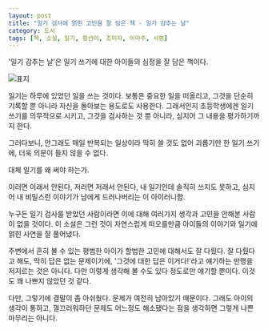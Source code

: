 ```yaml
---
layout: post
title: "일기 검사에 얽힌 고민을 잘 담은 책 - 일기 감추는 날"
category: 도서
tags: [책, 소설, 일기, 황선미, 조미자, 이마주, 서평]
---
```


'일기 감추는 날'은
일기 쓰기에 대한 아이들의 심정을 잘 담은 책이다.

![표지](https://lh3.googleusercontent.com/Fiu64TzAn1RRZj65GIrTZIk6pKVyaxOLqlysad0yV1EByaBLNHa8mDD4X7LSPfD_DV4jYwgeF3heoQ=s480)

일기는 하루에 있었던 일을 쓰는 것이다.
보통은 중요한 일을 떠올리고,
그것을 단순히 기록할 뿐 아니라 자신을 돌아보는 용도로도 사용한다.
그래서인지 초등학생에겐 일기 쓰기를 의무적으로 시키고,
그것을 검사하는 것 뿐 아니라,
심지어 그 내용을 평가하기까지 한다.

그러다보니, 안그래도 매일 반복되는 일상이라
딱히 쓸 것도 없어 괴롭기만 한 일기 쓰기에,
더욱 의문이 들지 않을 수 없다.

대체 일기를 왜 써야 하는가.

이러면 이래서 안된다,
저러면 저래서 안된다,
내 일기인데 솔직히 쓰지도 못하고,
심지어 내 비밀스런 이야기가 남에게 드러나버리는 이 아이러니함.

누구든 일기 검사를 받았던 사람이라면
이에 대해 여러가지 생각과 고민을 안해본 사람이 없을 것이다.
이 소설은 그런 것이 자연스럽게 떠오를만큼
아이들의 이야기와 일기에 얽힌 사연을 잘 풀어냈다.

주변에서 흔히 볼 수 있는 평범한 아이가 할법한 고민에 대해서도 잘 다뤘다.
잘 다뤘다고 해도, 딱히 답은 없는 문제이기에,
'그것에 대한 답은 이거다!'라고 얘기하는 만행을 저지르는 것은 아니다.
다만 이렇게 생각해 볼 수도 있다 정도로만 얘기할 뿐이다.
이것도 꽤 나쁘지 않았던 것 같다.

다만, 그렇기에 결말이 좀 아쉬웠다.
문제가 여전히 남아있기 때문이다.
그래도 아이의 생각이 통하고,
껄끄러워하던 문제도 어느정도 해소됐다는 점을 생각하면
그렇게 나쁜 마무리는 아니다.
